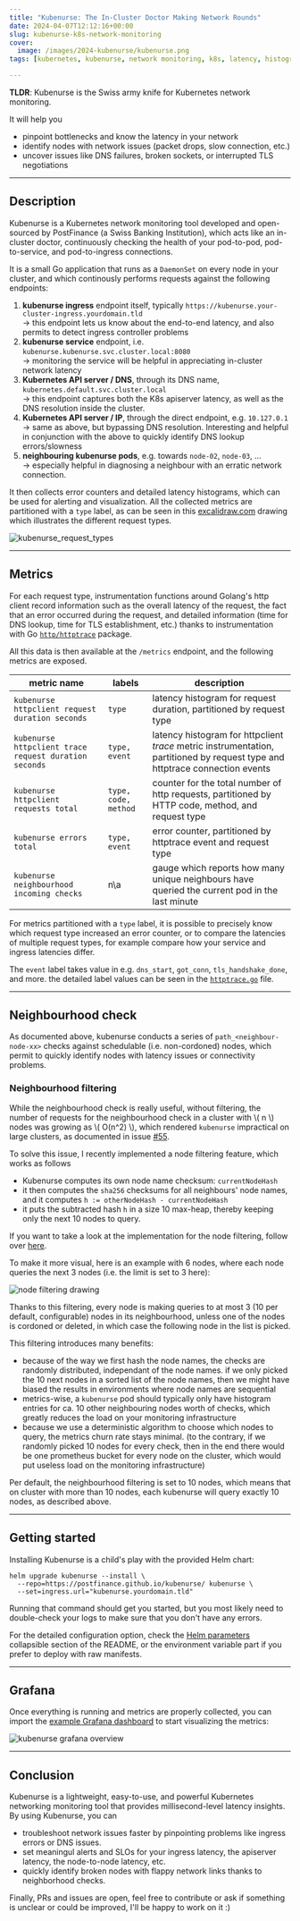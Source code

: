 ```yaml
---
title: "Kubenurse: The In-Cluster Doctor Making Network Rounds"
date: 2024-04-07T12:12:16+00:00
slug: kubenurse-k8s-network-monitoring
cover:
  image: /images/2024-kubenurse/kubenurse.png
tags: [kubernetes, kubenurse, network monitoring, k8s, latency, histogram, CNI]

---
```


**TLDR**: Kubenurse is the Swiss army knife for Kubernetes network monitoring.

It will help you

* pinpoint bottlenecks and know the latency in your network
* identify nodes with network issues (packet drops, slow connection, etc.)
* uncover issues like DNS failures, broken sockets, or interrupted TLS
  negotiations

---

## Description

Kubenurse is a Kubernetes network monitoring tool developed and open-sourced by
PostFinance (a Swiss Banking Institution), which acts like an in-cluster
doctor, continuously checking the health of your pod-to-pod, pod-to-service,
and pod-to-ingress connections.

It is a small Go application that runs as a `DaemonSet` on every node in
your cluster, and which continously performs requests against the following
endpoints:

1. **kubenurse ingress** endpoint itself, typically
   `https://kubenurse.your-cluster-ingress.yourdomain.tld` \
   &rarr; this endpoint lets us know about the end-to-end latency, and also
   permits to detect ingress controller problems
1. **kubenurse service** endpoint, i.e. `kubenurse.kubenurse.svc.cluster.local:8080` \
   &rarr; monitoring the service will be helpful in appreciating in-cluster
   network latency
1. **Kubernetes API server / DNS**, through its DNS name,
   `kubernetes.default.svc.cluster.local` \
   &rarr; this endpoint captures both the K8s apiserver latency, as well as the
   DNS resolution inside the cluster.
1. **Kubernetes API server / IP**, through the direct endpoint, e.g. `10.127.0.1` \
   &rarr; same as above, but bypassing DNS resolution. Interesting and helpful
   in conjunction with the above to quickly identify DNS lookup errors/slowness
1. **neighbouring kubenurse pods**, e.g. towards `node-02`, `node-03`, ... \
   &rarr; especially helpful in diagnosing a neighbour with an erratic network
   connection.

It then collects error counters and detailed latency histograms, which can be
used for alerting and visualization. All the collected metrics are partitioned
with a `type` label, as can be seen in this
[excalidraw.com](https://excalidraw.com/) drawing which illustrates the
different request types.

![kubenurse_request_types](/images/2024-kubenurse/kubenurse.png)

---

## Metrics

For each request type, instrumentation functions around Golang's http client
record information such as the overall latency of the request, the fact that an
error occurred during the request, and detailed information (time for DNS
lookup, time for TLS establishment, etc.) thanks to instrumentation with Go
[`http/httptrace`](https://pkg.go.dev/net/http/httptrace) package.

All this data is then available at the `/metrics` endpoint, and the following
metrics are exposed.

| metric name                                           | labels               | description                                                                                                                  |
| ----------------------------------------------------- | -------------------- | ---------------------------------------------------------------------------------------------------------------------------- |
| `kubenurse httpclient request duration seconds`       | `type`               | latency histogram for request duration, partitioned by request type                                                          |
| `kubenurse httpclient trace request duration seconds` | `type, event`        | latency histogram for httpclient _trace_ metric instrumentation, partitioned by request type and httptrace connection events |
| `kubenurse httpclient requests total`                 | `type, code, method` | counter for the total number of http requests, partitioned by HTTP code, method, and request type                            |
| `kubenurse errors total`                              | `type, event`        | error counter, partitioned by httptrace event and request type                                                               |
| `kubenurse neighbourhood incoming checks`             | n\a                  | gauge which reports how many unique neighbours have queried the current pod in the last minute                               |

For metrics partitioned with a `type` label, it is possible to precisely know
which request type increased an error counter, or to compare the latencies of
multiple request types, for example compare how your service and ingress
latencies differ.

The `event` label takes value in e.g.  `dns_start`, `got_conn`,
`tls_handshake_done`, and more. the detailed label values can be  seen in the
[`httptrace.go`](https://github.com/postfinance/kubenurse/blob/v1.13.0/internal/servicecheck/httptrace.go#L91)
file.

---

## Neighbourhood check

As documented above, kubenurse conducts a series of `path_<neighbour-node-xx>`
checks against schedulable (i.e. non-cordoned) nodes, which permit to quickly
identify nodes with latency issues or connectivity problems.

### Neighbourhood filtering

While the neighbourhood check is really useful, without filtering, the number
of requests for the neighbourhood check in a cluster with \\( n \\) nodes was
growing as \\( O(n^2) \\), which rendered `kubenurse` impractical on large
clusters, as documented in issue
[#55](https://github.com/postfinance/kubenurse/issues/55).

To solve this issue, I recently implemented  a node filtering feature, which
works as follows

* Kubenurse computes its own node name checksum: `currentNodeHash`
* it then computes the `sha256` checksums for all neighbours' node names, and
  it computes `h := otherNodeHash - currentNodeHash`
* it puts the subtracted hash `h` in a size 10 max-heap, thereby keeping only
  the next 10 nodes to query.

If you want to take a look at the implementation for the node filtering, follow
over
[here](https://github.com/postfinance/kubenurse/blob/v1.13.0/internal/servicecheck/neighbours.go#L110-L138).

To make it more visual, here is an example with 6 nodes, where each node
queries the next 3 nodes (i.e. the limit is set to 3 here):

![node filtering drawing](/images/2024-kubenurse/kubenurse-node-filtering.png)

Thanks to this filtering, every node is making queries to at most 3 (10 per
default, configurable) nodes in its neighbourhood, unless one of the nodes is
cordoned or deleted, in which case the following node in the list is picked.

This filtering introduces many benefits:

* because of the way we first hash the node names, the checks are randomly
  distributed, independant of the node names. if we only picked the 10 next
  nodes in a sorted list of the node names, then we might have biased the
  results in environments where node names are sequential
* metrics-wise, a `kubenurse` pod should typically only have histogram entries
  for ca. 10 other neighbouring nodes worth of checks, which greatly reduces
  the load on your monitoring infrastructure
* because we use a deterministic algorithm to choose which nodes to query, the
  metrics churn rate stays minimal. (to the contrary, if we randomly picked 10
  nodes for every check, then in the end there would be one prometheus bucket
  for every node on the cluster, which would put useless load on the monitoring
  infrastructure)

Per default, the neighbourhood filtering is set to 10 nodes, which means that
on cluster with more than 10 nodes, each kubenurse will query exactly 10 nodes,
as described above.

---

## Getting started

Installing Kubenurse is a child's play with the provided Helm chart:

```shell
helm upgrade kubenurse --install \
  --repo=https://postfinance.github.io/kubenurse/ kubenurse \
  --set=ingress.url="kubenurse.yourdomain.tld"
```

Running that command should get you started, but you most likely need to
double-check your logs to make sure that you don't have any errors.

For the detailed configuration option, check the [Helm
parameters](https://github.com/postfinance/kubenurse/?tab=readme-ov-file#deployment)
collapsible section of the README, or the environment variable part if you
prefer to deploy with raw manifests.

---

## Grafana

Once everything is running and metrics are properly collected, you can import
the [example Grafana
dashboard](https://github.com/postfinance/kubenurse/blob/175c17cec93f373166a4df042d34085659df67c2/doc/grafana-kubenurse.json)
to start visualizing the metrics:

![kubenurse grafana overview](/images/2024-kubenurse/grafana.png)

---

## Conclusion

Kubenurse is a lightweight, easy-to-use, and powerful Kubernetes networking
monitoring tool that provides millisecond-level latency insights. By using
Kubenurse, you can

* troubleshoot network issues faster by pinpointing problems like ingress
  errors or DNS issues.
* set meaningul alerts and SLOs for your ingress latency, the apiserver
  latency, the node-to-node latency, etc.
* quickly identify broken nodes with flappy network links thanks to
  neighborhood checks.

Finally, PRs and issues are open, feel free to contribute or ask if
something is unclear or could be improved, I'll be happy to work on it :)
